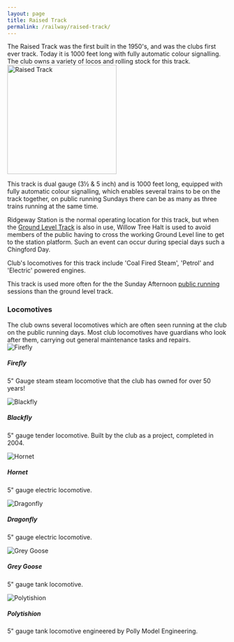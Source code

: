```yaml
---
layout: page
title: Raised Track
permalink: /railway/raised-track/
---
```


<div class="perex">
  The Raised Track was the first built in the 1950's, and was the clubs first ever track. Today it is 1000 feet long with fully automatic colour signalling. The club owns a variety of locos and rolling stock for this track.
</div>

<img src="{% asset_path pages/raised-track-01.jpg %}" alt="Raised Track" width="250" class="pull-right hidden-xs">

This track is dual gauge (3½ & 5 inch) and is 1000 feet long, equipped with fully automatic colour signalling, which enables several trains to be on the track together, on public running Sundays there can be as many as three trains running at the same time.

Ridgeway Station is the normal operating location for this track, but when the [Ground Level Track](/railway/ground-level-track) is also in use, Willow Tree Halt is used to avoid members of the public having to cross the working Ground Level line to get to the station platform. Such an event can occur during special days such a Chingford Day.

Club's locomotives for this track include 'Coal Fired Steam', 'Petrol' and 'Electric' powered engines.

This track is used more often for the the Sunday Afternoon [public running](/railway/public-running) sessions than the ground level track.

<h3>Locomotives</h3>
The club owns several locomotives which are often seen running at the club on the public running days. Most club locomotives have guardians who look after them, carrying out general maintenance tasks and repairs.
<div class="row">
  <div class="col-xs-12 col-sm-3">
    <div class="thumbnail">
      <img src="{% asset_path locos/firefly.jpg %}" alt="Firefly">
      <div class="caption">
        <h5>Firefly</h5>
        <p>5" Gauge steam steam locomotive that the club has owned for over 50 years!</p>
      </div>
    </div>
  </div>
  <div class="col-xs-12 col-sm-3">
    <div class="thumbnail">
      <img src="{% asset_path locos/blackfly.jpg %}" alt="Blackfly">
      <div class="caption">
        <h5>Blackfly</h5>
        <p>5" gauge tender locomotive. Built by the club as a project, completed in 2004.<!--, this 2-8-0 L.N.E.R Tender Locomotive is used regularly on public running days.--></p>
      </div>
    </div>
  </div>
  <div class="col-xs-12 col-sm-3">
    <div class="thumbnail">
      <img src="{% asset_path locos/hornet.jpg %}" alt="Hornet">
      <div class="caption">
        <h5>Hornet</h5>
        <p>5" gauge electric locomotive.</p>
      </div>
    </div>
  </div>
  <div class="col-xs-12 col-sm-3">
    <div class="thumbnail">
      <img src="{% asset_path locos/dragonfly.jpg %}" alt="Dragonfly">
      <div class="caption">
        <h5>Dragonfly</h5>
        <p>5" gauge electric locomotive.</p>
      </div>
    </div>
  </div>
</div>
<div class="row">
  <div class="col-xs-12 col-sm-3">
    <div class="thumbnail">
      <img src="{% asset_path locos/grey-goose.jpg %}" alt="Grey Goose">
      <div class="caption">
        <h5>Grey Goose</h5>
        <p>5" gauge tank locomotive.</p>
      </div>
    </div>
  </div>
  <div class="col-xs-12 col-sm-3">
    <div class="thumbnail">
      <img src="{% asset_path locos/polytishion.jpg %}" alt="Polytishion">
      <div class="caption">
        <h5>Polytishion</h5>
        <p>5" gauge tank locomotive engineered by Polly Model Engineering.</p>
      </div>
    </div>
  </div>
</div>

